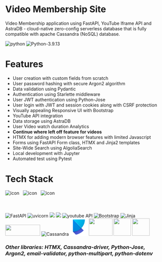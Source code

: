 # Video Membership Site

Video Membership application using FastAPI, YouTube Iframe API and AstraDB - cloud-native zero-config serverless database that is
fully compatible with apache Cassandra (NoSQL) database.

![python](http://ForTheBadge.com/images/badges/made-with-python.svg)
![Python-3.9.13](https://img.shields.io/badge/Python-3.9.13-blue.svg?style=for-the-badge&logo=python&logoColor=ffdd54)

# Features

- User creation with custom fields from scratch
- User password hashing with secure Argon2 algorithm
- Data validation using Pydantic
- Authentication using Starlette middleware
- User JWT authentication using Python-Jose
- User login with JWT and session cookies along with CSRF protection
- Visually appealing Responsive UI with Bootstrap
- YouTube API integration
- Data storage using AstraDB
- User Video watch duration Analytics
- **Continue where left off feature for videos**
- HTMX for adding modern browser features with limited Javascript
- Forms using FastAPI Form class, HTMX and Jinja2 templates
- Site-Wide Search using AlgoliaSearch
- Local development with Jupyter
- Automated test using Pytest

# Tech Stack

<div style="display: flex; align-items: flex-start;"><img src="https://techstack-generator.vercel.app/python-icon.svg" alt="icon" width="56" height="56" /><img src="https://techstack-generator.vercel.app/js-icon.svg" alt="icon" width="56" height="56" /><img src="https://techstack-generator.vercel.app/restapi-icon.svg" alt="icon" width="56" height="56" /></div>

![FastAPI](https://skillicons.dev/icons?i=fastapi)
<img width="55" height="55" src="https://raw.githubusercontent.com/tomchristie/uvicorn/master/docs/uvicorn.png" alt="uvicorn">
<img width="" height="45" src="https://www.starlette.io/img/starlette.png" />
<img width="" height="45" src="https://pydantic-docs.helpmanual.io/favicon.png" />
<img height="55" width="55" src="https://developers.google.com/site-assets/logo-youtube.svg" alt="youtube API" title="youtube API" />
<img height="55" src="https://user-images.githubusercontent.com/25181517/183898054-b3d693d4-dafb-4808-a509-bab54cf5de34.png" alt="Bootstrap" title="Bootstrap" />
![Jinja](https://www.vectorlogo.zone/logos/pocoo_jinja/pocoo_jinja-icon.svg)
<img height="35" width="110" src="https://d7umqicpi7263.cloudfront.net/img/product/05a21eaa-ddfb-479c-aaf4-de052f4557eb/3b5c3c82-d033-4830-abac-28f71db39f2a.png" />
<img height="53" src="https://user-images.githubusercontent.com/25181517/183893668-d45b89f9-bd9f-4143-b61a-7db9ac6bbd5e.png" alt="Cassandra" title="Cassandra" />
<img width="55" height="55" src="https://raw.githubusercontent.com/vscode-icons/vscode-icons/63a4a33b35b50d243716d03b95a955e49db97662/icons/file_type_poetry.svg" />
<img width="75" height="55" src="https://www.algolia.com/assets/auth/algolia-logo-light-de756aba38061354ea568f80fe22c1bb780db196fbb7f8f95bb3aaf6da2173b0.svg" />
<img width="55" height="55" src="https://cdn.jsdelivr.net/gh/devicons/devicon/icons/jupyter/jupyter-original-wordmark.svg" />
<img width="55" height="55" src="https://cdn.jsdelivr.net/gh/devicons/devicon/icons/pytest/pytest-original-wordmark.svg" />

### *Other libraries: HTMX, Cassandra-driver, Python-Jose, Argon2, email-validator, python-multipart, python-dotenv*
